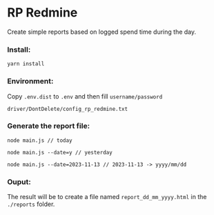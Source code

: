 
# RP Redmine
Create simple reports based on logged spend time during the day.

### Install:
```
yarn install
```

### Environment:
Copy `.env.dist` to `.env` and then fill `username/password`
```
driver/DontDelete/config_rp_redmine.txt
```

### Generate the report file:
```
node main.js // today

node main.js --date=y // yesterday

node main.js --date=2023-11-13 // 2023-11-13 -> yyyy/mm/dd
```

### Ouput:
The result will be to create a file named `report_dd_mm_yyyy.html` in the `./reports` folder.
